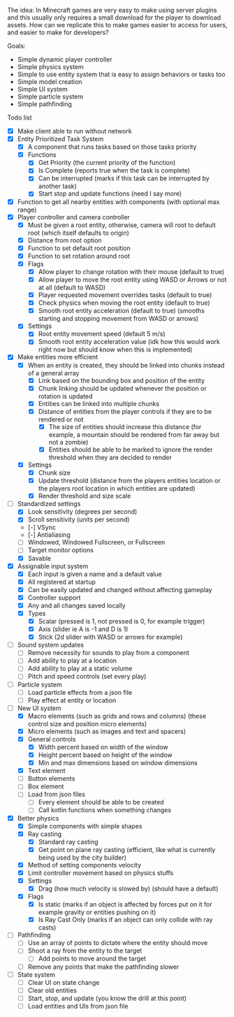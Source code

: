 The idea: In Minecraft games are very easy to make using server plugins and this usually only requires a small download for the player to download assets.  How can we replicate this to make games easier to access for users, and easier to make for developers?

Goals:
- Simple dynamic player controller
- Simple physics system
- Simple to use entity system that is easy to assign behaviors or tasks too
- Simple model creation
- Simple UI system
- Simple particle system
- Simple pathfinding

Todo list
- [x] Make client able to run without network
- [x] Entity Prioritized Task System
  - [x] A component that runs tasks based on those tasks priority
  - [x] Functions
    - [x] Get Priority (the current priority of the function)
    - [x] Is Complete (reports true when the task is complete)
    - [x] Can be interrupted (marks if this task can be interrupted by another task)
    - [x] Start stop and update functions (need I say more)
- [x] Function to get all nearby entities with components (with optional max range)
- [x] Player controller and camera controller
  - [x] Must be given a root entity, otherwise, camera will root to default root (which itself defaults to origin)
  - [x] Distance from root option
  - [x] Function to set default root position
  - [x] Function to set rotation around root
  - [x] Flags
    - [x] Allow player to change rotation with their mouse (default to true)
    - [x] Allow player to move the root entity using WASD or Arrows or not at all (default to WASD)
    - [x] Player requested movement overrides tasks (default to true)
    - [x] Check physics when moving the root entity (default to true)
    - [x] Smooth root entity acceleration (default to true) (smooths starting and stopping movement from WASD or arrows)
  - [x] Settings
    - [x] Root entity movement speed (default 5 m/s)
    - [x] Smooth root entity acceleration value (idk how this would work right now but should know when this is implemented)
- [x] Make entities more efficient
  - [x] When an entity is created, they should be linked into chunks instead of a general array
    - [x] Link based on the bounding box and position of the entity
    - [x] Chunk linking should be updated whenever the position or rotation is updated
    - [x] Entities can be linked into multiple chunks
    - [x] Distance of entities from the player controls if they are to be rendered or not
      - [x] The size of entities should increase this distance (for example, a mountain should be rendered from far away but not a zombie)
      - [x] Entities should be able to be marked to ignore the render threshold when they are decided to render
  - [x] Settings
    - [x] Chunk size
    - [x] Update threshold (distance from the players entities location or the players root location in which entities are updated)
    - [x] Render threshold and size scale
- [ ] Standardized settings
  - [x] Look sensitivity (degrees per second)
  - [x] Scroll sensitivity (units per second)
  - [-] VSync
  - [-] Antialiasing
  - [ ] Windowed, Windowed Fullscreen, or Fullscreen
  - [ ] Target monitor options
  - [x] Savable
- [x] Assignable input system
  - [x] Each input is given a name and a default value
  - [x] All registered at startup
  - [x] Can be easily updated and changed without affecting gameplay
  - [x] Controller support
  - [x] Any and all changes saved locally
  - [x] Types
    - [x] Scalar (pressed is 1, not pressed is 0, for example trigger)
    - [x] Axis (slider ie A is -1 and D is 1)
    - [x] Stick (2d slider with WASD or arrows for example)
- [ ] Sound system updates
  - [ ] Remove necessity for sounds to play from a component
  - [ ] Add ability to play at a location
  - [ ] Add ability to play at a static volume
  - [ ] Pitch and speed controls (set every play)
- [ ] Particle system
  - [ ] Load particle effects from a json file
  - [ ] Play effect at entity or location
- [ ] New UI system
  - [x] Macro elements (such as grids and rows and columns) (these control size and position micro elements)
  - [x] Micro elements (such as images and text and spacers)
  - [x] General controls
    - [x] Width percent based on width of the window
    - [x] Height percent based on height of the window
    - [x] Min and max dimensions based on window dimensions
  - [x] Text element
  - [ ] Button elements
  - [ ] Box element
  - [ ] Load from json files
    - [ ] Every element should be able to be created
    - [ ] Call kotlin functions when something changes
- [x] Better physics
  - [x] Simple components with simple shapes
  - [x] Ray casting
    - [x] Standard ray casting
    - [x] Get point on plane ray casting (efficient, like what is currently being used by the city builder)
  - [x] Method of setting components velocity
  - [x] Limit controller movement based on physics stuffs
  - [x] Settings
    - [x] Drag (how much velocity is slowed by) (should have a default)
  - [x] Flags
    - [x] Is static (marks if an object is affected by forces put on it for example gravity or entities pushing on it)
    - [x] Is Ray Cast Only (marks if an object can only collide with ray casts)
- [ ] Pathfinding
  - [ ] Use an array of points to dictate where the entity should move
  - [ ] Shoot a ray from the entity to the target
    - [ ] Add points to move around the target
  - [ ] Remove any points that make the pathfinding slower
- [ ] State system
  - [ ] Clear UI on state change
  - [ ] Clear old entities
  - [ ] Start, stop, and update (you know the drill at this point)
  - [ ] Load entities and UIs from json file